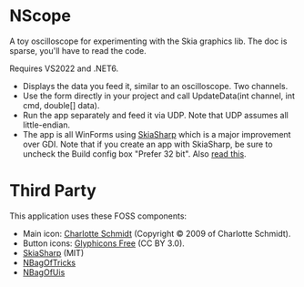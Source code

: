 # NScope

A toy oscilloscope for experimenting with the Skia graphics lib. The doc is sparse, you'll have to read the code.

Requires VS2022 and .NET6.

- Displays the data you feed it, similar to an oscilloscope. Two channels.
- Use the form directly in your project and call UpdateData(int channel, int cmd, double[] data).
- Run the app separately and feed it via UDP. Note that UDP assumes all little-endian.
- The app is all WinForms using [SkiaSharp](https://github.com/mono/SkiaSharp) which is a major improvement over GDI.
  Note that if you create an app with SkiaSharp, be sure to uncheck the Build config box "Prefer 32 bit".
  Also [read this](https://github.com/mono/SkiaSharp/issues/190).


# Third Party

This application uses these FOSS components:
- Main icon: [Charlotte Schmidt](http://pattedemouche.free.fr/) (Copyright © 2009 of Charlotte Schmidt).
- Button icons: [Glyphicons Free](http://glyphicons.com/) (CC BY 3.0).
- [SkiaSharp](https://github.com/mono/SkiaSharp) (MIT)
- [NBagOfTricks](https://github.com/cepthomas/NBagOfTricks/blob/main/README.md)
- [NBagOfUis](https://github.com/cepthomas/NBagOfUis/blob/main/README.md)
